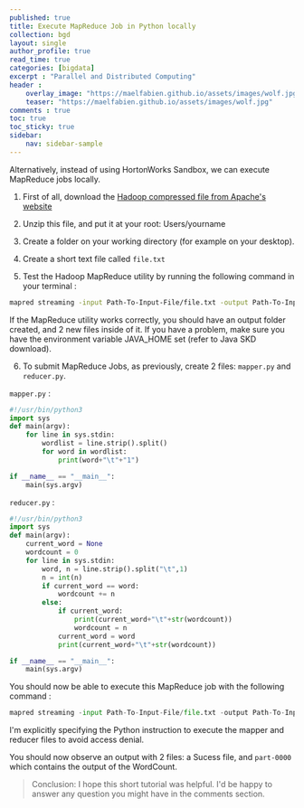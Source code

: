 ```yaml
---
published: true
title: Execute MapReduce Job in Python locally
collection: bgd
layout: single
author_profile: true
read_time: true
categories: [bigdata]
excerpt : "Parallel and Distributed Computing"
header :
    overlay_image: "https://maelfabien.github.io/assets/images/wolf.jpg"
    teaser: "https://maelfabien.github.io/assets/images/wolf.jpg"
comments : true
toc: true
toc_sticky: true
sidebar:
    nav: sidebar-sample
---
```


Alternatively, instead of using HortonWorks Sandbox, we can execute MapReduce jobs locally. 

1) First of all, download the [Hadoop compressed file from Apache's website](http://www.apache.org/dyn/closer.cgi/hadoop/common/hadoop-3.2.0/hadoop-3.2.0.tar.gz)

2) Unzip this file, and put it at your root: Users/yourname

3) Create a folder on your working directory (for example on your desktop). 

4) Create a short text file called `file.txt`

5) Test the Hadoop MapReduce utility by running the following command in your terminal :

```bash
mapred streaming -input Path-To-Input-File/file.txt -output Path-To-Input-File/Output -mapper /bin/cat -reducer /usr/bin/wc
```

If the MapReduce utility works correctly, you should have an output folder created, and 2 new files inside of it. 
If you have a problem, make sure you have the environment variable JAVA_HOME set (refer to Java SKD download).

6) To submit MapReduce Jobs, as previously, create 2 files: `mapper.py` and `reducer.py`.

`mapper.py` :

```python
#!/usr/bin/python3
import sys
def main(argv):
    for line in sys.stdin:
        wordlist = line.strip().split()
        for word in wordlist:
            print(word+"\t"+"1")

if __name__ == "__main__":
    main(sys.argv)
```

`reducer.py` :

```python
#!/usr/bin/python3
import sys
def main(argv):
    current_word = None
    wordcount = 0
    for line in sys.stdin:
        word, n = line.strip().split("\t",1)
        n = int(n)
        if current_word == word:
            wordcount += n
        else:
            if current_word:
                print(current_word+"\t"+str(wordcount))
                wordcount = n
            current_word = word
            print(current_word+"\t"+str(wordcount))

if __name__ == "__main__":
    main(sys.argv)
```

You should now be able to execute this MapReduce job with the following command :

```python
mapred streaming -input Path-To-Input-File/file.txt -output Path-To-Input-File/Output -mapper "python Path-To-Mapper/mapper.py" -reducer "python Path-To-Reducer/reducer.py"
```

I'm explicitly specifying the Python instruction to execute the mapper and reducer files to avoid access denial. 

You should now observe an output with 2 files: a Sucess file, and `part-0000` which contains the output of the WordCount.

> Conclusion: I hope this short tutorial was helpful. I'd be happy to answer any question you might have in the comments section.